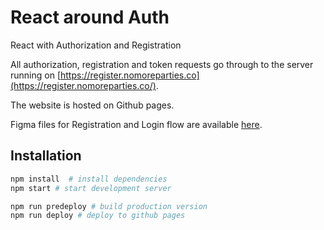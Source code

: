 # React around Auth

React with Authorization and Registration

All authorization, registration and token requests go through to the server running on [https://register.nomoreparties.co](https://register.nomoreparties.co/).

The website is hosted on Github pages.

Figma files for Registration and Login flow are available [here](https://www.figma.com/file/brlYXERnRMyidy2DwpaZL0/Sprint-14%3A-Registration-and-Authorization).

## Installation

```bash
npm install  # install dependencies
npm start # start development server

npm run predeploy # build production version
npm run deploy # deploy to github pages
```
